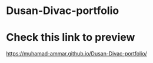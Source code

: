 # Dusan-Divac-portfolio

# Check this link to preview

https://muhamad-ammar.github.io/Dusan-Divac-portfolio/
